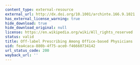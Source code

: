 ```yaml
---
content_type: external-resource
external_url: http://dx.doi.org/10.1001/archinte.166.9.1021
has_external_license_warning: true
hide_download: true
hide_download_original: null
license: https://en.wikipedia.org/wiki/All_rights_reserved
status: valid
title: Off-label Prescribing Among Office-based Physicians
uid: fea4caca-880b-4f75-ace0-f46660734142
url_status_code: 200
wayback_url: ''
---
```

